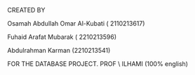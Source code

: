 
CREATED BY

Osamah Abdullah Omar Al-Kubati ( 2110213617)

Fuhaid Arafat Mubarak ( 2210213596)

Abdulrahman Karman (2210213541)


FOR THE DATABASE PROJECT. PROF \  ILHAMI (100% english)
